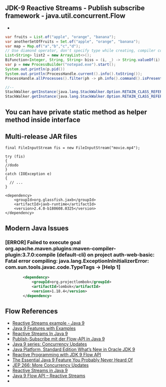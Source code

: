 ## JDK-9 Reactive Streams - Publish subscribe framework - java.util.concurrent.Flow
* 
  


 ```java
 var fruits = List.of("apple", "orange", "banana");
 var anotherSetOfFruits = Set.of("apple", "orange", "banana");
 var map = Map.of("a","b","c","d");
 // Use diamond operator, don't specify type while creating, compiler could infer 
 List<String> list2 = new ArrayList<>();
 BiFunction<Integer, String, String> biss = (i, _) -> String.valueOf(i);
 var p = new ProcessBuilder("notepad.exe").start();
 System.out.println(p.pid())
 System.out.println(ProcessHandle.current().info().toString());
 ProcessHandle.allProcesses().filter(ph -> ph.info().command().isPresent()).limit(4).forEach(p -> System.out.printf("Process id: %s%n", p.info().toString()));
 
 //--
 StackWalker.getInstance(java.lang.StackWalker.Option.RETAIN_CLASS_REFERENCE).getCallerClass()
 StackWalker.getInstance(java.lang.StackWalker.Option.RETAIN_CLASS_REFERENCE).forEach(System.out::println)
 ```
## You can have private static method as helper method inside interface
## Multi-release JAR files
```
final FileInputStream fis = new FileInputStream("movie.mp4");

try (fis) 
{
//dodo
} 
catch (IOException e) 
{
  // ...
}
```

```jdk11
<dependency>
    <groupId>org.glassfish.jaxb</groupId>
    <artifactId>jaxb-runtime</artifactId>
    <version>2.4.0-b180608.0325</version>
</dependency>
```

## Modern Java Issues
### [ERROR] Failed to execute goal org.apache.maven.plugins:maven-compiler-plugin:3.7.0:compile (default-cli) on project auth-web-basic: Fatal error compiling: java.lang.ExceptionInInitializerError: com.sun.tools.javac.code.TypeTags -> [Help 1]
```xml
		<dependency>
			<groupId>org.projectlombok</groupId>
			<artifactId>lombok</artifactId>
			<version>1.18.4</version>
		</dependency>
```

## Flow References
* [Reactive Streams example - Java 9](https://aboullaite.me/reactive-streams-example-java-9/)
* [Java 9 Features with Examples](https://www.journaldev.com/13121/java-9-features-with-examples)
* [Reactive Streams In Java 9](https://www.javagists.com/reactive-streams-java-9)
* [Publish-Subscribe mit der Flow-API in Java 9](https://blog.oio.de/2018/05/04/publish-subscribe-mit-der-flow-api-in-java-9/)
* [Java 9 series: Concurrency Updates](https://www.voxxed.com/2016/10/java-9-series-concurrency-updates/)
* [Java Platform, Standard Edition What’s New in Oracle JDK 9](https://docs.oracle.com/javase/9/whatsnew/toc.htm)
* [Reactive Programming with JDK 9 Flow API](https://community.oracle.com/docs/DOC-1006738)
* [The Essential Java 9 Feature You Probably Never Heard Of](https://blog.takipi.com/the-essential-java-9-feature-you-probably-never-heard-of/)
* [JEP 266: More Concurrency Updates](http://openjdk.java.net/jeps/266)
* [Reactive Streams in Java 9](https://dzone.com/articles/reactive-streams-in-java-9)
* [Java 9 Flow API – Reactive Streams](https://grokonez.com/java/java-9/java-9-flow-api-reactive-streams)
* [](https://docs.oracle.com/javase/9/docs/api/java/util/concurrent/Flow.html)